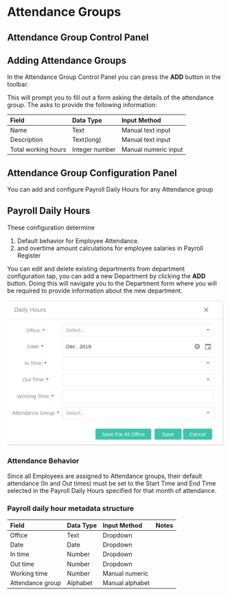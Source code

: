# Attendance Groups

## Attendance Group Control Panel



## Adding Attendance Groups

In the Attendance Group Control Panel you can press the **ADD** button in the toolbar.

This will prompt you to fill out a form asking the details of the attendance group. The asks to provide the following information:

| Field | Data Type | Input Method |
| :--- | :--- | :--- |
| Name | Text | Manual text input |
| Description | Text\(long\) | Manual text input |
| Total working hours | Integer number | Manual numeric input |

## Attendance Group Configuration Panel

You can add and configure Payroll Daily Hours for any Attendance group 

## Payroll Daily Hours

These configuration determine

1. Default behavior for Employee Attendance.
2. and overtime amount calculations for employee salaries in Payroll Register

You can edit and delete existing departments from department configuration tap, you can add a new Department by clicking the **ADD** button. Doing this will navigate you to the Department form where you will be required to provide information about the new department.

![](../../.gitbook/assets/image%20%2844%29.png)

### Attendance Behavior

Since all Employees are assigned to Attendance groups, their default attendance \(In and Out times\) must be set to the Start Time and End Time selected in the Payroll Daily Hours specified for that month of attendance.



### Payroll daily hour metadata structure

| Field | Data Type | Input Method | Notes |
| :--- | :--- | :--- | :--- |
| Office | Text | Dropdown |  |
| Date | Date  | Dropdown |  |
| In time  | Number | Dropdown |  |
| Out time | Number | Dropdown |  |
| Working time | Number | Manual numeric |  |
| Attendance group | Alphabet | Manual alphabet |  |




